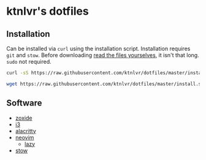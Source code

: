 # ktnlvr's dotfiles

## Installation

Can be installed via `curl` using the installation script. Installation requires `git` and `stow`. Before downloading [read the files yourselves](./install.sh), it isn't that long. `sudo` not required.

```sh
curl -sS https://raw.githubusercontent.com/ktnlvr/dotfiles/master/install.sh | sh
```

```sh
wget https://raw.githubusercontent.com/ktnlvr/dotfiles/master/install.sh -O - | sh
```

## Software

* [zoxide](https://github.com/ajeetdsouza/zoxide)
* [i3](https://github.com/i3/i3)
* [alacritty](https://github.com/alacritty/alacritty)
* [neovim](https://github.com/neovim/neovim)
    * [lazy](https://github.com/folke/lazy.nvim)
* [stow](https://www.gnu.org/software/stow)
